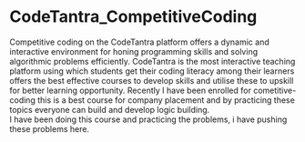 # CodeTantra_CompetitiveCoding

Competitive coding on the CodeTantra platform offers a dynamic and interactive environment for honing programming skills and solving algorithmic problems efficiently.
CodeTantra is the most interactive teaching platform using which students get their coding literacy among their learners offers the best effective courses to develop skills and utilise these to upskill for better learning opportunity. Recently I have been enrolled for cometitive-coding this is a best course for company placement and by practicing these topics everyone can build and develop logic building.
<br>
I have been doing this course and practicing the problems, i have pushing these problems here.
